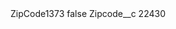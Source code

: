 <?xml version="1.0" encoding="UTF-8"?>
<CustomMetadata xmlns="http://soap.sforce.com/2006/04/metadata" xmlns:xsi="http://www.w3.org/2001/XMLSchema-instance" xmlns:xsd="http://www.w3.org/2001/XMLSchema">
    <label>ZipCode1373</label>
    <protected>false</protected>
    <values>
        <field>Zipcode__c</field>
        <value xsi:type="xsd:string">22430</value>
    </values>
</CustomMetadata>
